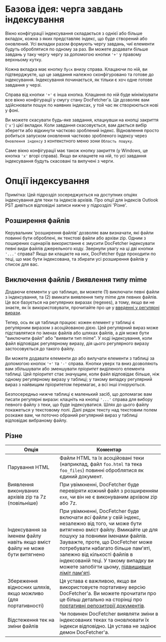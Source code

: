Базова ідея: черга завдань індексування
=====================================
Вікно конфігурації індексування складається з однієї або більше вкладок, кожна з яких представляє індекс, що буде створений або оновлений. Усі вкладки разом формують чергу завдань, чиї елементи будуть оброблятися по одному за раз. Ви можете додавати більше завдань у таку чергу чергу за допомогою кнопки `'+'` у правому верхньому кутку.

Кожна вкладка має кнопку `Пуск` внизу справа. Клацаючи по ній, ви підтверджуєте, що це завдання належно сконфігуровано та готове до індексування. Індексування починається, як тільки є хоч одне готове завдання у черзі.

Справа від кнопки `'+'` є інша кнопка. Клацання по ній буде мінімізувати все вікно конфігурації у смугу стану DocFetcher'а. Це дозволяє вам здійснювати пошук по наявних індексах, у той час як створюються нові у фоні.

Ви можете скасувати будь-яке завдання, клацнувши на кнопці закриття (`'x'`) цієї вкладки. Коли завдання скасовується, вам дається вибір зберегти або відкинути частково зроблений індекс. Відновлення просто робиться запуском оновлення частково зробленого індексу через `Оновлення індексу` з контекстного меню зони `Область пошуку`.

Саме вікно конфігурації має також кнопку закриття (у Windows, це кнопка `'x'` вгорі справа). Якщо ви клацнете на ній, то усі завдання індексування будуть скасовані та вилучені з черги.

Опції індексування
================
Примітка: Цей підрозділ зосереджується на доступних опціях індексування для теки та індексів архівів. Про опції для індексів Outlook PST дивіться відповідні записи нижче у підрозділі 'Різне'.

Розширення файлів
---------------
Керувальник 'розширення файлів' дозволяє вам визначати, які файли повинні бути оброблені, як текстові файли або архіви zip. Одним з поширених сценаріїв використання є змусити DocFetcher індексувати певні види файлів джерельного коду. Звернули увагу на ці дві кнопки `'...'` справа? Якщо ви клацаєте на них, DocFetcher буде проходити по теці, що має бути індексована, та збирати усі розширення файлів у список для вас.

Виключення файлів / Виявлення типу mime
--------------------------------
Додаючи елементи у цю таблицю, ви можете (1) виключати певні файли з індексування, та (2) вмикати виявлення типу mime для певних файлів. Це все базується на регулярних виразах (regexes), а тому, якщо ви не знаєте, як їх використовувати, прочитайте про це у [введенні у регулярні вирази](Regular_Expressions.html).

Тепер, ось як ця таблиця працює: кожен елемент у таблиці є регулярним виразом з асоційованою дією. Цей регулярний вираз може підставлятися по іменах файлів або шляхах файлів, а дія може бути "виключити файл" або "виявити тип mime". У ході індексування, коли файл відповідає регулярному виразу, дія цього регулярного виразу застосовується до такого файлу. 

Ви можете додавати елементи до або вилучати елементи з таблиці за допомогою кнопок `'+'` та `'-'` справа. Кнопки уверх та вниз дозволяють вам збільшувати або зменшувати *пріоритет* виділеного елемента таблиці. Цей пріоритет стає значущим, коли файл відповідає більше, ніж одному регулярному виразу у таблиці; у такому випадку регулярний вираз з найвищим пріоритетом перемагає, а всі інші ігноруються.

Безпосередньо нижче таблиці є маленький засіб, що допомагає вам писати регулярні вирази: клацніть на кнопці `'...'` справа для вибору певного файлу з теки, що буде індексуватися. Шлях до цього файлу покажеться у текстовому полі. Далі рядок тексту над текстовим полем розкаже вам, чи поточно обраний регулярний вираз у таблиці відповідає вибраному файлу.

Різне
-------------
Опція | Коментар
-------|--------
Парування HTML   |  Файли HTML та їх асоційовані теки (наприклад, файл `foo.html` та тека `foo_files`) повинні оброблятися як єдиний документ.
Виявлення виконуваних архівів zip та 7z (повільніше)  |  При увімкненні, DocFetcher буде перевіряти *кожний* файл з розширенням `exe`, чи він не є виконуваним архівом zip або 7z.
Індексування за іменем файлу навіть якщо вміст файлу не може бути витягнено  |  При увімкненні, DocFetcher буде включати *всі* файли у свій індекс, незалежно від того, чи може бути витягнено вміст файлу. Вмикайте це для пошуку за повними іменами файлів. Зауважте, проте, що DocFetcher може потребувати набагато більше пам'яті, залежно від кількості файлів в індексованій теці. У такому випадку ви можете запобігти цьому, [підвищивши ліміт пам'яті](Memory_Limit.html).
Збереження відносних шляхів, якщо можливо (для портативності)  |  Ця устава є важливою, якщо ви використовуєте портативну версію  DocFetcher'а. Ви можете прочитати про це більш детально на сторінці про [портативні репозиторії документів](Portable_Repositories.html).
Відстеження тек на зміни файлів  |  Чи повинен DocFetcher виявляти зміни в індексованих теках та оновлювати їх індекси відповідно. Ця устава не задіює демон DocFetcher'а.